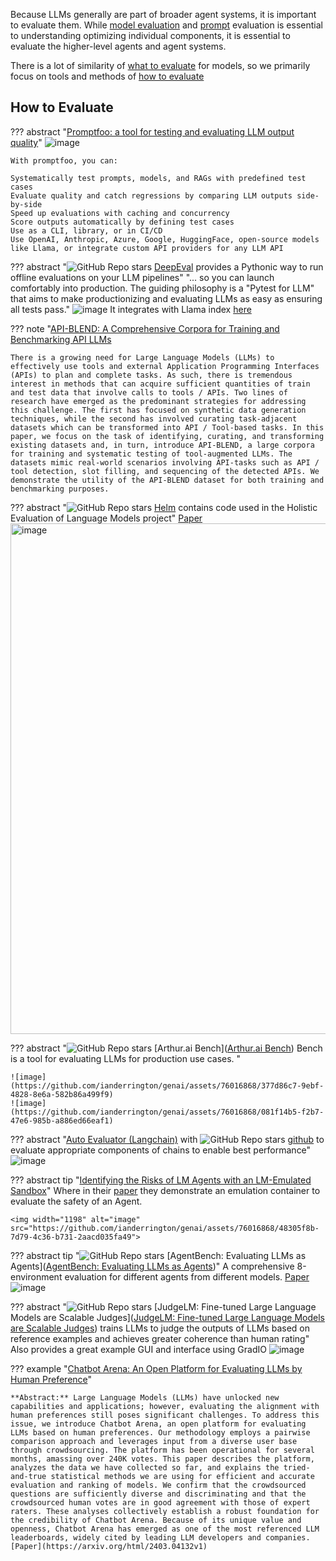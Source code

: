 Because LLMs generally are part of broader agent systems, it is important to evaluate them. While [model evaluation](../architectures/evaluating_and_comparing.md) and [prompt](#../prompting/index.md) evaluation is essential to understanding optimizing individual components, it is essential to evaluate the higher-level agents and agent systems. 

There is a lot of similarity of [what to evaluate](../architectures/evaluating_and_comparing.md#what-to-evaluate) for models, so we primarily focus on tools and methods of [how to evaluate](#how-to-evaluate) 

## **How to Evaluate**

??? abstract "[Promptfoo: a tool for testing and evaluating LLM output quality]( https://github.com/promptfoo/promptfoo)"
    ![image](https://github.com/ianderrington/genai/assets/76016868/c318311a-f65f-49a5-8636-e3f977d4a1f3)

    With promptfoo, you can:
    
    Systematically test prompts, models, and RAGs with predefined test cases
    Evaluate quality and catch regressions by comparing LLM outputs side-by-side
    Speed up evaluations with caching and concurrency
    Score outputs automatically by defining test cases
    Use as a CLI, library, or in CI/CD
    Use OpenAI, Anthropic, Azure, Google, HuggingFace, open-source models like Llama, or integrate custom API providers for any LLM API

??? abstract "![GitHub Repo stars](https://badgen.net/github/stars/mr-gpt/deepeval) [DeepEval]([DeepEval](https://github.com/mr-gpt/deepeval)) provides a Pythonic way to run offline evaluations on your LLM pipelines"
    "... so you can launch comfortably into production. The guiding philosophy is a "Pytest for LLM" that aims to make productionizing and evaluating LLMs as easy as ensuring all tests pass."
    ![image](https://github.com/mr-gpt/deepeval/blob/main/assets/synthetic-query-generation.png)
    It integrates with Llama index [here](https://docs.confident-ai.com/docs/integrations-llamaindex)

??? note "[API-BLEND: A Comprehensive Corpora for Training and Benchmarking API LLMs](https://arxiv.org/abs/2402.15491)

    There is a growing need for Large Language Models (LLMs) to effectively use tools and external Application Programming Interfaces (APIs) to plan and complete tasks. As such, there is tremendous interest in methods that can acquire sufficient quantities of train and test data that involve calls to tools / APIs. Two lines of research have emerged as the predominant strategies for addressing this challenge. The first has focused on synthetic data generation techniques, while the second has involved curating task-adjacent datasets which can be transformed into API / Tool-based tasks. In this paper, we focus on the task of identifying, curating, and transforming existing datasets and, in turn, introduce API-BLEND, a large corpora for training and systematic testing of tool-augmented LLMs. The datasets mimic real-world scenarios involving API-tasks such as API / tool detection, slot filling, and sequencing of the detected APIs. We demonstrate the utility of the API-BLEND dataset for both training and benchmarking purposes.


??? abstract "![GitHub Repo stars](https://badgen.net/github/stars/stanford-crfm/helm) [Helm]([Helm](https://github.com/stanford-crfm/helm)) contains code used in the Holistic Evaluation of Language Models project"
    [Paper](https://arxiv.org/pdf/2211.09110.pdf)
    <img width="817" alt="image" src="https://github.com/ianderrington/genai/assets/76016868/40b280b6-749e-49fd-8e72-3b51c38d06b9">

??? abstract "![GitHub Repo stars](https://badgen.net/github/stars/arthur-ai/bench) [Arthur.ai Bench]([Arthur.ai Bench](https://github.com/arthur-ai/bench)) Bench is a tool for evaluating LLMs for production use cases. "

    ![image](https://github.com/ianderrington/genai/assets/76016868/377d86c7-9ebf-4828-8e6a-582b86a499f9)
    ![image](https://github.com/ianderrington/genai/assets/76016868/081f14b5-f2b7-47e6-985b-a886ed66eaf1)



??? abstract "[Auto Evaluator (Langchain)](https://autoevaluator.langchain.com/) with ![GitHub Repo stars](https://badgen.net/github/stars/rlancemartin/auto-evaluator) [github]([github](https://github.com/rlancemartin/auto-evaluator)) to evaluate appropriate components of chains to enable best performance"
    ![image](https://blog.langchain.dev/content/images/size/w1600/2023/04/auto-eval.png)


??? abstract tip "[Identifying the Risks of LM Agents with an LM-Emulated Sandbox](https://arxiv.org/pdf/2309.15817.pdf)"
    Where in their [paper](https://arxiv.org/pdf/2309.15817.pdf) they demonstrate an emulation container to evaluate the safety of an Agent.

    <img width="1198" alt="image" src="https://github.com/ianderrington/genai/assets/76016868/48305f8b-7d79-4c36-b731-2aacd035fa49">

??? abstract tip "![GitHub Repo stars](https://badgen.net/github/stars/THUDM/AgentBench) [AgentBench: Evaluating LLMs as Agents]([AgentBench: Evaluating LLMs as Agents](https://github.com/THUDM/AgentBench))"
    A comprehensive 8-environment evaluation for different agents from different models.
    [Paper](https://arxiv.org/pdf/2308.03688.pdf)
    ![image](https://github.com/ianderrington/genai/assets/76016868/b6d3e2d8-7548-4336-b9ae-ced2844aa6ae)

??? abstract "![GitHub Repo stars](https://badgen.net/github/stars/baaivision/judgelm) [JudgeLM: Fine-tuned Large Language Models are Scalable Judges]([JudgeLM: Fine-tuned Large Language Models are Scalable Judges](https://github.com/baaivision/judgelm)) trains LLMs to judge the outputs of LLMs based on reference examples and achieves greater coherence than human rating"
    Also provides a great example GUI and interface using GradIO
    ![image](https://github.com/ianderrington/genai/assets/76016868/4a3ca49f-39d0-453c-98f5-3498d743afa1)


??? example "[Chatbot Arena: An Open Platform for Evaluating LLMs by Human Preference](https://chat.lmsys.org/)"
    
    **Abstract:** Large Language Models (LLMs) have unlocked new capabilities and applications; however, evaluating the alignment with human preferences still poses significant challenges. To address this issue, we introduce Chatbot Arena, an open platform for evaluating LLMs based on human preferences. Our methodology employs a pairwise comparison approach and leverages input from a diverse user base through crowdsourcing. The platform has been operational for several months, amassing over 240K votes. This paper describes the platform, analyzes the data we have collected so far, and explains the tried-and-true statistical methods we are using for efficient and accurate evaluation and ranking of models. We confirm that the crowdsourced questions are sufficiently diverse and discriminating and that the crowdsourced human votes are in good agreement with those of expert raters. These analyses collectively establish a robust foundation for the credibility of Chatbot Arena. Because of its unique value and openness, Chatbot Arena has emerged as one of the most referenced LLM leaderboards, widely cited by leading LLM developers and companies.
    [Paper](https://arxiv.org/html/2403.04132v1)

